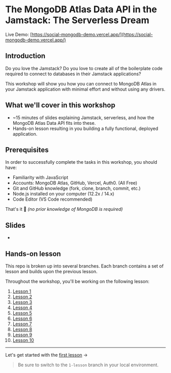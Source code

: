 # The MongoDB Atlas Data API in the Jamstack: The Serverless Dream

Live Demo: [https://social-mongodb-demo.vercel.app/](https://social-mongodb-demo.vercel.app/)

## Introduction

Do you love the Jamstack? Do you love to create all of the boilerplate code required to connect to databases in their Jamstack applications?

This workshop will show you how you can connect to MongoDB Atlas in your Jamstack application with minimal effort and without using any drivers.

## What we'll cover in this workshop

- ~15 minutes of slides explaining Jamstack, serverless, and how the MongoDB Atlas Data API fits into these.
- Hands-on lesson resulting in you building a fully functional, deployed application. 

## Prerequisites

In order to successfully complete the tasks in this workshop, you should have:

- Familiarity with JavaScript
- Accounts: MongoDB Atlas, GitHub, Vercel, Auth0. (All Free)
- Git and GitHub knowledge (fork, clone, branch, commit, etc.)
- Node.js installed on your computer (12.2x / 14.x)
- Code Editor (VS Code recommended)

That's it 🙌 *(no prior knowledge of MongoDB is required)*

## Slides

- 

## Hands-on lesson

This repo is broken up into several branches. Each branch contains a set of lesson and builds upon the previous lesson.

Throughout the workshop, you'll be working on the following lesson:
1. [Lesson 1](https://github.com/mongodb-developer/social-app-demo/tree/1-lesson)
2. [Lesson 2](https://github.com/mongodb-developer/social-app-demo/tree/2-lesson)
3. [Lesson 3](https://github.com/mongodb-developer/social-app-demo/tree/3-lesson)
4. [Lesson 4](https://github.com/mongodb-developer/social-app-demo/tree/4-lesson)
5. [Lesson 5](https://github.com/mongodb-developer/social-app-demo/tree/5-lesson)
6. [Lesson 6](https://github.com/mongodb-developer/social-app-demo/tree/6-lesson)
7. [Lesson 7](https://github.com/mongodb-developer/social-app-demo/tree/7-lesson)
8. [Lesson 8](https://github.com/mongodb-developer/social-app-demo/tree/8-lesson)
9. [Lesson 9](https://github.com/mongodb-developer/social-app-demo/tree/9-lesson)
10. [Lesson 10](https://github.com/mongodb-developer/social-app-demo/tree/10-lesson)

---

Let's get started with the [first lesson](https://github.com/mongodb-developer/social-app-demo/tree/1-lesson) ->

> Be sure to switch to the `1-lesson` branch in your local environment.
